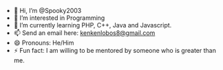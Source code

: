- 👋 Hi, I’m @Spooky2003
- 👀 I’m interested in Programming
- 🌱 I’m currently learning PHP, C++, Java and Javascript.
- 📫 Send an email here: kenkenlobos8@gmail.com
- 😄 Pronouns: He/Him
- ⚡ Fun fact: I am willing to be mentored by someone who is greater than me.

<!---
Spooky2003/Spooky2003 is a ✨ special ✨ repository because its `README.md` (this file) appears on your GitHub profile.
You can click the Preview link to take a look at your changes.
--->
